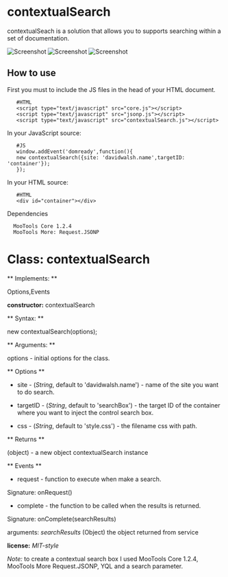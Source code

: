 contextualSearch
================
contextualSeach is a solution that allows you to supports searching within a set of documentation.

![Screenshot](http://farm5.static.flickr.com/4043/4589287717_19587310ee_o.png)
![Screenshot](http://farm5.static.flickr.com/4072/4592085840_2efe301441_o.png)
![Screenshot](http://farm5.static.flickr.com/4025/4591586461_b8ae8ae617_o.png)

How to use
----------

First you must to include the JS files in the head of your HTML document.
       
       #HTML
       <script type="text/javascript" src="core.js"></script>
       <script type="text/javascript" src="jsonp.js"></script>
       <script type="text/javascript" src="contextualSearch.js"></script>

In your JavaScript source: 

       #JS 
       window.addEvent('domready',function(){
       new contextualSearch({site: 'davidwalsh.name',targetID: 'container'});
       });

In your HTML source: 

       #HTML
       <div id="container"></div>


Dependencies

      MooTools Core 1.2.4
      MooTools More: Request.JSONP

Class: contextualSearch
=======================      

** Implements: **

Options,Events


**constructor:** contextualSearch

** Syntax: **

new contextualSearch(options);

** Arguments: **

options - initial options for the class.


** Options **

* site - (*String*, default to 'davidwalsh.name') - name of the site you want to do search.

* targetID - (*String*, default to 'searchBox') - the target ID of the container where you want to inject the control search box.

* css - (*String*, default to 'style.css') - the filename css with path.

** Returns **
 
(object) - a new object contextualSearch instance


** Events **

* request - function to execute when make a search.

Signature: onRequest()

* complete - the function to be called when the results is returned.

Signature: onComplete(searchResults)  

  arguments: *searchResults* (Object) the object returned from service

**license:** *MIT-style*

*Note:* to create a contextual search box I used MooTools Core 1.2.4, MooTools More Request.JSONP, YQL and a search parameter.
  